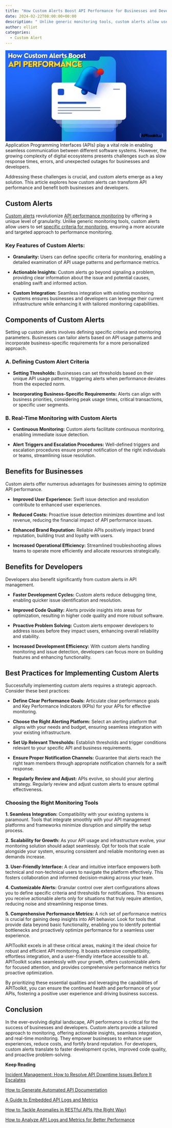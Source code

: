 ```yaml
---
title: "How Custom Alerts Boost API Performance for Businesses and Developers"
date: 2024-02-22T08:00:00+00:00
description: " Unlike generic monitoring tools, custom alerts allow users to set specific criteria for monitoring, ensuring a more accurate and targeted approach to performance monitoring."
author: elliot
categories:
  - Custom Alert
--- 
```

![How Custom Alerts Boost API Performance for Businesses and Developers](./How%20Custom%20Alerts%20Boost.png)
Application Programming Interfaces (APIs) play a vital role in enabling seamless communication between different software systems. However, the growing complexity of digital ecosystems presents challenges such as slow response times, errors, and unexpected outages for businesses and developers.

Addressing these challenges is crucial, and custom alerts emerge as a key solution. This article explores how custom alerts can transform API performance and benefit both businesses and developers.

## Custom Alerts

[Custom alerts](https://apitoolkit.io/blog/best-practices-for-implementing-custom-alerts/) revolutionize [API performance monitoring](https://apitoolkit.io/blog/how-to-perform-an-api-health-check/) by offering a unique level of granularity. Unlike generic monitoring tools, custom alerts allow users to set [specific criteria for monitoring](https://apitoolkit.io/blog/stay-ahead-of-the-curve/), ensuring a more accurate and targeted approach to performance monitoring.

### Key Features of Custom Alerts:

- **Granularity:** Users can define specific criteria for monitoring, enabling a detailed examination of API usage patterns and performance metrics.
  
- **Actionable Insights:** Custom alerts go beyond signaling a problem, providing clear information about the issue and potential causes, enabling swift and informed action.
  
- **Custom Integration:** Seamless integration with existing monitoring systems ensures businesses and developers can leverage their current infrastructure while enhancing it with tailored monitoring capabilities.

## Components of Custom Alerts

Setting up custom alerts involves defining specific criteria and monitoring parameters. Businesses can tailor alerts based on API usage patterns and incorporate business-specific requirements for a more personalized approach.

### A. Defining Custom Alert Criteria

- **Setting Thresholds:** Businesses can set thresholds based on their unique API usage patterns, triggering alerts when performance deviates from the expected norm.
  
- **Incorporating Business-Specific Requirements:** Alerts can align with business priorities, considering peak usage times, critical transactions, or specific user segments.

### B. Real-Time Monitoring with Custom Alerts

- **Continuous Monitoring:** Custom alerts facilitate continuous monitoring, enabling immediate issue detection.
  
- **Alert Triggers and Escalation Procedures:** Well-defined triggers and escalation procedures ensure prompt notification of the right individuals or teams, streamlining issue resolution.

## Benefits for Businesses

Custom alerts offer numerous advantages for businesses aiming to optimize API performance.

- **Improved User Experience:** Swift issue detection and resolution contribute to enhanced user experiences.
  
- **Reduced Costs:** Proactive issue detection minimizes downtime and lost revenue, reducing the financial impact of API performance issues.
  
- **Enhanced Brand Reputation:** Reliable APIs positively impact brand reputation, building trust and loyalty with users.
  
- **Increased Operational Efficiency:** Streamlined troubleshooting allows teams to operate more efficiently and allocate resources strategically.

## Benefits for Developers

Developers also benefit significantly from custom alerts in API management.

- **Faster Development Cycles:** Custom alerts reduce debugging time, enabling quicker issue identification and resolution.
  
- **Improved Code Quality:** Alerts provide insights into areas for optimization, resulting in higher code quality and more robust software.
  
- **Proactive Problem Solving:** Custom alerts empower developers to address issues before they impact users, enhancing overall reliability and stability.
  
- **Increased Development Efficiency:** With custom alerts handling monitoring and issue detection, developers can focus more on building features and enhancing functionality.


## Best Practices for Implementing Custom Alerts

Successfully implementing custom alerts requires a strategic approach. Consider these best practices:

- **Define Clear Performance Goals:** Articulate clear performance goals and Key Performance Indicators (KPIs) for your APIs for effective monitoring.
  
- **Choose the Right Alerting Platform:** Select an alerting platform that aligns with your needs and budget, ensuring seamless integration with your existing infrastructure.
  
- **Set Up Relevant Thresholds:** Establish thresholds and trigger conditions relevant to your specific API and business requirements.
  
- **Ensure Proper Notification Channels:** Guarantee that alerts reach the right team members through appropriate notification channels for a swift response.
  
- **Regularly Review and Adjust:** APIs evolve, so should your alerting strategy. Regularly review and adjust custom alerts to ensure optimal effectiveness.

### Choosing the Right Monitoring Tools

**1. Seamless Integration:** Compatibility with your existing systems is paramount. Tools that integrate smoothly with your API management platforms and frameworks minimize disruption and simplify the setup process.

**2. Scalability for Growth:** As your API usage and infrastructure evolve, your monitoring solution should adapt seamlessly. Opt for tools that scale alongside your system, ensuring consistent and reliable monitoring even as demands increase.

**3. User-Friendly Interface:** A clear and intuitive interface empowers both technical and non-technical users to navigate the platform effectively. This fosters collaboration and informed decision-making across your team.

**4. Customizable Alerts:** Granular control over alert configurations allows you to define specific criteria and thresholds for notifications. This ensures you receive actionable alerts only for situations that truly require attention, reducing noise and streamlining response times.

**5. Comprehensive Performance Metrics:** A rich set of performance metrics is crucial for gaining deep insights into API behavior. Look for tools that provide data beyond basic functionality, enabling you to identify potential bottlenecks and proactively optimize performance for a seamless user experience.


APIToolkit excels in all these critical areas, making it the ideal choice for robust and efficient API monitoring. It boasts extensive compatibility, effortless integration, and a user-friendly interface accessible to all. APIToolkit scales seamlessly with your growth, offers customizable alerts for focused attention, and provides comprehensive performance metrics for proactive optimization.

By prioritizing these essential qualities and leveraging the capabilities of APIToolkit, you can ensure the continued health and performance of your APIs, fostering a positive user experience and driving business success.

## Conclusion

In the ever-evolving digital landscape, API performance is critical for the success of businesses and developers. Custom alerts provide a tailored approach to monitoring, offering actionable insights, seamless integration, and real-time monitoring. They empower businesses to enhance user experiences, reduce costs, and fortify brand reputation. For developers, custom alerts translate to faster development cycles, improved code quality, and proactive problem-solving.

**Keep Reading**

[Incident Management: How to Resolve API Downtime Issues Before It Escalates](https://apitoolkit.io/blog/api-downtime/)

[How to Generate Automated API Documentation](https://apitoolkit.io/blog/how-to-generate-automated-api-documentation/)

[ A Guide to Embedded API Logs and Metrics ](https://apitoolkit.io/blog/embedded-apis-and-metrics/)

[How to Tackle Anomalies in RESTful APIs (the Right Way)](https://apitoolkit.io/blog/anomalies-in-restful-apis/)

[How to Analyze API Logs and Metrics for Better Performance](https://apitoolkit.io/blog/api-logs-and-metrics/)


